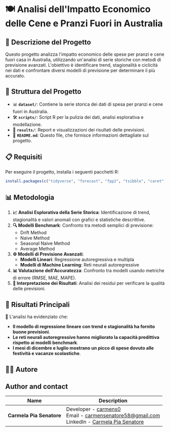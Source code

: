 # 🍽️ Analisi dell'Impatto Economico delle Cene e Pranzi Fuori in Australia

## 📌 Descrizione del Progetto
Questo progetto analizza l'impatto economico delle spese per pranzi e cene fuori casa in Australia, utilizzando un'analisi di serie storiche con metodi di previsione avanzati. L'obiettivo è identificare trend, stagionalità e ciclicità nei dati e confrontare diversi modelli di previsione per determinare il più accurato.

## 📂 Struttura del Progetto
- 📊 **`dataset/`**: Contiene la serie storica dei dati di spesa per pranzi e cene fuori in Australia.
- 🛠 **`scripts/`**: Script R per la pulizia dei dati, analisi esplorativa e modellazione.
- 📜 **`results/`**: Report e visualizzazioni dei risultati delle previsioni.
- 📖 **`README.md`**: Questo file, che fornisce informazioni dettagliate sul progetto.

## 📋 Requisiti
Per eseguire il progetto, installa i seguenti pacchetti R:
```r
install.packages(c("tidyverse", "forecast", "fpp2", "tsibble", "caret", "ggplot2"))
```


## 📊 Metodologia
1. **📈 Analisi Esplorativa della Serie Storica**: Identificazione di trend, stagionalità e valori anomali con grafici e statistiche descrittive.
2. **🔍 Modelli Benchmark**: Confronto tra metodi semplici di previsione:
   - Drift Method
   - Naive Method
   - Seasonal Naive Method
   - Average Method
3. **⚙️ Modelli di Previsione Avanzati**:
   - **Modelli Lineari**: Regressione autoregressiva e multipla
   - **Modelli di Machine Learning**: Reti neurali autoregressive
4. **📊 Valutazione dell'Accuratezza**: Confronto tra modelli usando metriche di errore (RMSE, MAE, MAPE).
5. **🔬 Interpretazione dei Risultati**: Analisi dei residui per verificare la qualità delle previsioni.

## 📜 Risultati Principali
📌 L'analisi ha evidenziato che:
- **Il modello di regressione lineare con trend e stagionalità ha fornito buone previsioni**.
- **Le reti neurali autoregressive hanno migliorato la capacità predittiva rispetto ai modelli benchmark**.
- **I mesi di dicembre e luglio mostrano un picco di spese dovuto alle festività e vacanze scolastiche**.

## 👩‍💻 Autore

## Author and contact 

| Name                | Description                                                                                       |
|---------------------|---------------------------------------------------------------------------------------------------|
| **Carmela Pia Senatore** | Developer - [carmens0](https://github.com/carmens0) <br> Email - [carmensenatore58@gmail.com](mailto:carmensenatore58@gmail.com) <br> LinkedIn - [Carmela Pia Senatore](https://linkedin.com/in/carmela-pia-senatore-ba1797207) |

